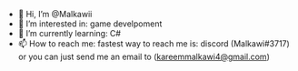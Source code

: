 - 👋 Hi, I’m @Malkawii
- 👀 I’m interested in: game develpoment
- 🌱 I’m currently learning: C# 
- 📫 How to reach me: fastest way to reach me is: discord (Malkawi#3717) or you can just send me an email to (kareemmalkawi4@gmail.com)

<!---
Malkawii/Malkawii is a ✨ special ✨ repository because its `README.md` (this file) appears on your GitHub profile.
You can click the Preview link to take a look at your changes.
--->
